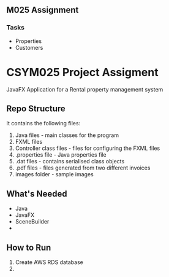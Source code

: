 ## M025 Assignment

### Tasks
- Properties
- Customers


# CSYM025 Project Assigment
JavaFX Application for a Rental property management system

## Repo Structure
It contains the following files:
1. Java files - main classes for the program
2. FXML files
3. Controller class files - files for configuring the FXML files
4. .properties file - Java properties file
5. .dat files - contains serialised class objects
6. .pdf files - files generated from two different invoices
7. images folder - sample images


## What's Needed
- Java
- JavaFX
- SceneBuilder
- 


## How to Run

1. Create AWS RDS database
2. 

<br/>


